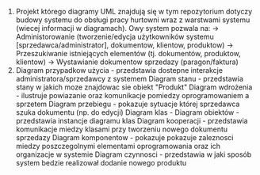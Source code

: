 1.
	Projekt którego diagramy UML znajdują się w tym repozytorium dotyczy budowy systemu do obsługi pracy hurtowni wraz z warstwami systemu (wiecej informacji w diagramach). Owy system pozwala na:
	-> Administorowanie (tworzenie/edycja użytkowników systemu [sprzedawca/administrator], dokumentow, klientow, produktow)
	-> Przeszukiwanie istniejących elementów (tj. dokumentów, produktow, klientow)
	-> Wystawianie dokumentow sprzedazy (paragon/faktura)
2.
	Diagram przypadkow użycia - przedstawia dostepne interakcje administratora/sprzedawcy z systemem
	Diagram stanu - przedstawia stany w jakich moze znajdowac sie obiekt "Produkt"
	Diagram wdrożenia - ilustruje powiazanie oraz komunikacje pomiedzy oprogramowaniem a sprzetem
	Diagram przebiegu - pokazuje sytuacje  której sprzedawca szuka dokumentu (np. do edycji)
	Diagram klas - 
	Diagram obiektów - przedstawia instancje diagramu klas
	Diagram kooperacji - przedstawia komunikacje miedzy klasami przy tworzeniu nowego dokumentu sprzedazy
	Diagram komponentow - pokazuje pokazuje zaleznosci miedzy poszczegolnymi elementami oprogramowania oraz ich organizacje w systemie
	Diagram czynnosci - przedstawia  w jaki sposób system bedzie realizował dodanie nowego produktu
